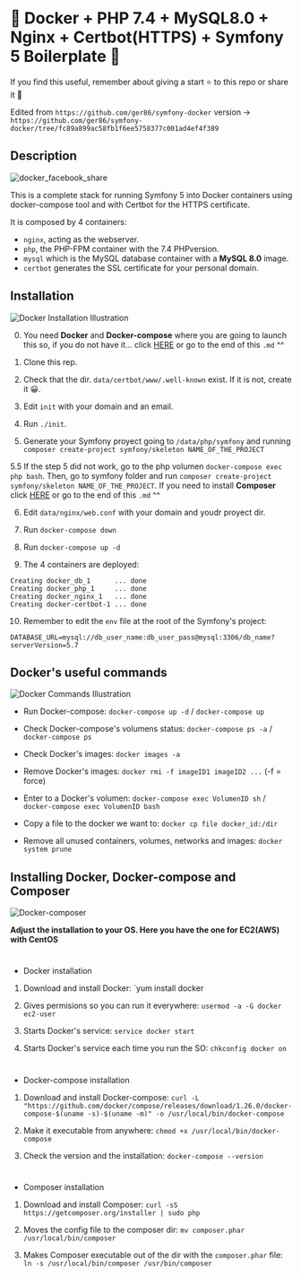 # 🐳 Docker + PHP 7.4 + MySQL8.0 + Nginx + Certbot(HTTPS) + Symfony 5 Boilerplate 🐳

If you find this useful, remember about giving a start ⭐ to this repo or share it 🔁

Edited from `https://github.com/ger86/symfony-docker` version -> `https://github.com/ger86/symfony-docker/tree/fc89a899ac58fb1f6ee5758377c001ad4ef4f389`

## Description

![docker_facebook_share](https://user-images.githubusercontent.com/57062736/139103227-36f3cb32-c3c1-4158-b99e-25a31e955f44.png)

This is a complete stack for running Symfony 5 into Docker containers using docker-compose tool and with Certbot for the HTTPS certificate.

It is composed by 4 containers:

- `nginx`, acting as the webserver.
- `php`, the PHP-FPM container with the 7.4 PHPversion.
- `mysql` which is the MySQL database container with a **MySQL 8.0** image.
- `certbot` generates the SSL certificate for your personal domain.

## Installation

![Docker Installation Illustration](https://user-images.githubusercontent.com/57062736/139102730-d6f51d53-ffb3-44bb-be5e-2bdf48d91295.png)

0. You need ****Docker**** and ****Docker-compose**** where you are going to launch this so, if you do not have it... click [HERE](https://github.com/Inushin/dockerSymfonySSL#installing-docker-docker-compose-and-composer) or go to the end of this `.md` ^^

1. Clone this rep.

2. Check that the dir. `data/certbot/www/.well-known` exist. If it is not, create it 😀.

3. Edit `init` with your domain and an email.

4. Run `./init`.

5. Generate your Symfony proyect going to `/data/php/symfony` and running `composer create-project symfony/skeleton NAME_OF_THE_PROJECT`

5.5 If the step 5 did not work, go to the php volumen `docker-compose exec php bash`. Then, go to symfony folder and run `composer create-project symfony/skeleton NAME_OF_THE_PROJECT`. If you need to install **Composer** click [HERE](https://github.com/Inushin/dockerSymfonySSL#installing-docker-docker-compose-and-composer) or go to the end of this `.md` ^^

6. Edit `data/nginx/web.conf` with your domain and youdr proyect dir.

7. Run `docker-compose down`

8. Run `docker-compose up -d`

9. The 4 containers are deployed: 

```
Creating docker_db_1      ... done
Creating docker_php_1     ... done
Creating docker_nginx_1   ... done
Creating docker-certbot-1 ... done
```

10. Remember to edit the `env` file at the root of the Symfony's project:

```
DATABASE_URL=mysql://db_user_name:db_user_pass@mysql:3306/db_name?serverVersion=5.7
```

## Docker's useful commands
![Docker Commands Illustration](https://user-images.githubusercontent.com/57062736/139102966-25f28be1-f768-49bd-a8a1-915a8465de9e.png)


- Run Docker-compose: `docker-compose up -d` / `docker-compose up`

- Check Docker-compose's volumens status: `docker-compose ps -a` / `docker-compose ps`

- Check Docker's images: `docker images -a`

- Remove Docker's images: `docker rmi -f imageID1 imageID2 ...` (-f = force)

- Enter to a Docker's volumen: `docker-compose exec VolumenID sh` / `docker-compose exec VolumenID bash`

- Copy a file to the docker we want to: `docker cp file docker_id:/dir`

- Remove all unused containers, volumes, networks and images: `docker system prune`

## Installing Docker, Docker-compose and Composer
![Docker-composer](https://user-images.githubusercontent.com/57062736/141182130-b8ed2d7a-9a68-4387-b838-ba0d44bb4e0e.png)

**Adjust the installation to your OS. Here you have the one for EC2(AWS) with CentOS**
#
- Docker installation

1. Download and install Docker: `yum install docker

2. Gives permisions so you can run it everywhere: `usermod -a -G docker ec2-user`

3. Starts Docker's service: `service docker start`

4. Starts Docker's service each time you run the SO: `chkconfig docker on`
#
- Docker-compose installation

1. Download and install Docker-compose: `curl -L "https://github.com/docker/compose/releases/download/1.26.0/docker-compose-$(uname -s)-$(uname -m)" -o /usr/local/bin/docker-compose`

2. Make it executable from anywhere: `chmod +x /usr/local/bin/docker-compose`

3. Check the version and the installation: `docker-compose --version`

#
- Composer installation


1. Download and install Composer: `curl -sS https://getcomposer.org/installer | sudo php`

2. Moves the config file to the composer dir: `mv composer.phar /usr/local/bin/composer`

3. Makes Composer executable out of the dir with the `composer.phar` file: `ln -s /usr/local/bin/composer /usr/bin/composer`
